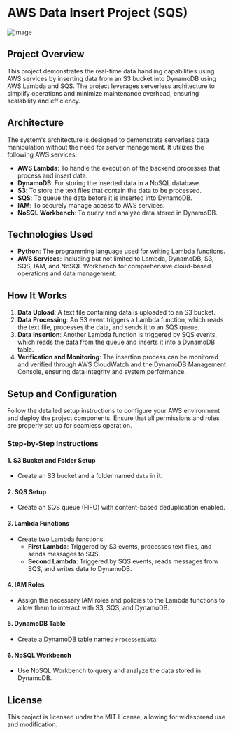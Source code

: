 # AWS Data Insert Project (SQS)

![image](https://github.com/mmehmetisik/AWS-Data-Insert-Project-With-SQS-/assets/64706956/f328b73a-2f48-4601-9fdc-1f0dfa4935fc)


## Project Overview

This project demonstrates the real-time data handling capabilities using AWS services by inserting data from an S3 bucket into DynamoDB using AWS Lambda and SQS. The project leverages serverless architecture to simplify operations and minimize maintenance overhead, ensuring scalability and efficiency.

## Architecture

The system's architecture is designed to demonstrate serverless data manipulation without the need for server management. It utilizes the following AWS services:

- **AWS Lambda**: To handle the execution of the backend processes that process and insert data.
- **DynamoDB**: For storing the inserted data in a NoSQL database.
- **S3**: To store the text files that contain the data to be processed.
- **SQS**: To queue the data before it is inserted into DynamoDB.
- **IAM**: To securely manage access to AWS services.
- **NoSQL Workbench**: To query and analyze data stored in DynamoDB.

## Technologies Used

- **Python**: The programming language used for writing Lambda functions.
- **AWS Services**: Including but not limited to Lambda, DynamoDB, S3, SQS, IAM, and NoSQL Workbench for comprehensive cloud-based operations and data management.

## How It Works

1. **Data Upload**: A text file containing data is uploaded to an S3 bucket.
2. **Data Processing**: An S3 event triggers a Lambda function, which reads the text file, processes the data, and sends it to an SQS queue.
3. **Data Insertion**: Another Lambda function is triggered by SQS events, which reads the data from the queue and inserts it into a DynamoDB table.
4. **Verification and Monitoring**: The insertion process can be monitored and verified through AWS CloudWatch and the DynamoDB Management Console, ensuring data integrity and system performance.

## Setup and Configuration

Follow the detailed setup instructions to configure your AWS environment and deploy the project components. Ensure that all permissions and roles are properly set up for seamless operation.

### Step-by-Step Instructions

#### 1. S3 Bucket and Folder Setup
- Create an S3 bucket and a folder named `data` in it.

#### 2. SQS Setup
- Create an SQS queue (FIFO) with content-based deduplication enabled.

#### 3. Lambda Functions
- Create two Lambda functions:
  - **First Lambda**: Triggered by S3 events, processes text files, and sends messages to SQS.
  - **Second Lambda**: Triggered by SQS events, reads messages from SQS, and writes data to DynamoDB.

#### 4. IAM Roles
- Assign the necessary IAM roles and policies to the Lambda functions to allow them to interact with S3, SQS, and DynamoDB.

#### 5. DynamoDB Table
- Create a DynamoDB table named `ProcessedData`.

#### 6. NoSQL Workbench
- Use NoSQL Workbench to query and analyze the data stored in DynamoDB.

## License

This project is licensed under the MIT License, allowing for widespread use and modification.

